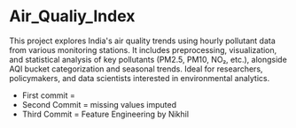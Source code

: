# Air_Qualiy_Index
This project explores India's air quality trends using hourly pollutant data from various monitoring stations. It includes preprocessing, visualization, and statistical analysis of key pollutants (PM2.5, PM10, NO₂, etc.), alongside AQI bucket categorization and seasonal trends. Ideal for researchers, policymakers, and data scientists interested in environmental analytics.

* First commit = 
* Second Commit = missing values imputed
* Third Commit = Feature Engineering by Nikhil
